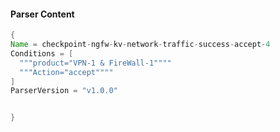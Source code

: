 #### Parser Content
```Java
{
Name = checkpoint-ngfw-kv-network-traffic-success-accept-4
Conditions = [
  """product="VPN-1 & FireWall-1""""
  """Action="accept""""
]
ParserVersion = "v1.0.0"


}
```